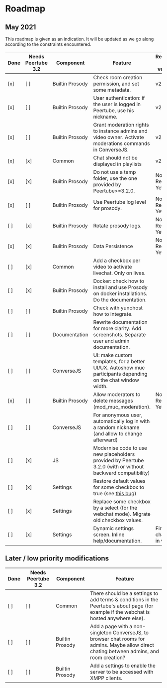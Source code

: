 # Roadmap

## May 2021

This roadmap is given as an indication. It will be updated as we go along according to the constraints encountered.

| Done | Needs Peertube 3.2 | Component | Feature | Released in version
---|---|---|---|---
[x] | [ ] | Builtin Prosody | Check room creation permission, and set some metadata. | v2.1.0
[x] | [ ] | Builtin Prosody | User authentication: if the user is logged in Peertube, use his nickname. | v2.1.0
[x] | [ ] | Builtin Prosody | Grant moderation rights to instance admins and video owner. Activate moderations commands in ConverseJS. | v2.1.0
[x] | [x] | Common | Chat should not be displayed in playlists | v2.2.0
[x] | [x] | Builtin Prosody | Do not use a temp folder, use the one provided by Peertube>=3.2.0. | Not Released Yet
[x] | [ ] | Builtin Prosody | Use Peertube log level for prosody. | Not Released Yet
[ ] | [x] | Builtin Prosody | Rotate prosody logs. | Not Released Yet
[x] | [x] | Builtin Prosody | Data Persistence | Not Released Yet
[ ] | [x] | Common | Add a checkbox per video to activate livechat. Only on lives.
[ ] | [x] | Builtin Prosody | Docker: check how to install and use Prosody on docker installations. Do the documentation.
[ ] | [ ] | Builtin Prosody | Check with yunohost how to integrate.
[ ] | [ ] | Documentation | Rewrite documentation for more clarity. Add screenshots. Separate user and admin documentation.
[ ] | [ ] | ConverseJS | UI: make custom templates, for a better UI/UX. Autoshow muc participants depending on the chat window width.
[x] | [ ] | Builtin Prosody | Allow moderators to delete messages (mod_muc_moderation). | Not Released Yet
[ ] | [ ] | ConverseJS | For anonymous user, automatically log in with a random nickname (and allow to change afterward)
[ ] | [x] | JS | Modernise code to use new placeholders provided by Peertube 3.2.0 (with or without backward compatibility)
[ ] | [x] | Settings | Restore default values for some checkbox to true (see [this bug](https://github.com/Chocobozzz/PeerTube/issues/4106))
[ ] | [x] | Settings | Replace some checkbox by a select (for the webchat mode). Migrate old checkbox values.
[ ] | [x] | Settings | Dynamic settings screen. Inline help/documentation. | First changes in v2.2.0

## Later / low priority modifications

| Done | Needs Peertube 3.2 | Component | Feature
---|---|---|---
[ ] | [ ] | Common | There should be a settings to add terms & conditions in the Peertube's about page (for example if the webchat is hosted anywhere else).
[ ] | [ ] | Builtin Prosody | Add a page with a non-singleton ConverseJS, to browser chat rooms for admins. Maybe allow direct chating between admins, and room creation?
[ ] | [ ] | Builtin Prosody | Add a settings to enable the server to be accessed with XMPP clients.
